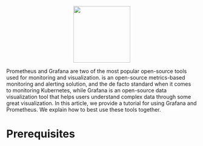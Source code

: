 <p align="center">
  <img height="150" height="auto" src="https://www.bogotobogo.com/DevOps/Docker/images/Docker-Prometheus-Grafana/grafana-prometheus.png">
</p>

Prometheus and Grafana are two of the most popular open-source tools used for monitoring and visualization. is an open-source metrics-based monitoring and alerting solution, and the de facto standard when it comes to monitoring Kubernetes, while Grafana is an open-source data visualization tool that helps users understand complex data through some great visualization. In this article, we provide a tutorial for using Grafana and Prometheus. We explain how to best use these tools together.

# Prerequisites

